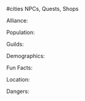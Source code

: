 #cities
NPCs, Quests, Shops

Alliance: 

Population: 

Guilds: 

Demographics: 

Fun Facts: 

Location: 

Dangers: 